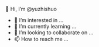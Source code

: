  👋 Hi, I’m @yuzhishuo
- 👀 I’m interested in ...
- 🌱 I’m currently learning ...
- 💞️ I’m looking to collaborate on ...
- 📫 How to reach me ...

<!---
yuzhishuo/yuzhishuo is a ✨ special ✨ repository because its `README.md` (this file) appears on your GitHub profile.
You can click the Preview link to take a look at your changes.
--->
